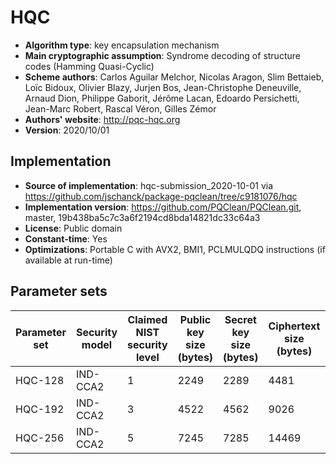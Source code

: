 # HQC

- **Algorithm type**: key encapsulation mechanism
- **Main cryptographic assumption**: Syndrome decoding of structure codes (Hamming Quasi-Cyclic)
- **Scheme authors**: Carlos Aguilar Melchor, Nicolas Aragon, Slim Bettaieb, Loïc Bidoux, Olivier Blazy, Jurjen Bos, Jean-Christophe Deneuville, Arnaud Dion, Philippe Gaborit, Jérôme Lacan, Edoardo Persichetti, Jean-Marc Robert, Rascal Véron, Gilles Zémor
- **Authors' website**: http://pqc-hqc.org
- **Version**: 2020/10/01

## Implementation

- **Source of implementation**: hqc-submission_2020-10-01 via https://github.com/jschanck/package-pqclean/tree/c9181076/hqc
- **Implementation version**: https://github.com/PQClean/PQClean.git, master, 19b438ba5c7c3a6f2194cd8bda14821dc33c64a3
- **License**: Public domain
- **Constant-time**: Yes
- **Optimizations**: Portable C with AVX2, BMI1, PCLMULQDQ instructions (if available at run-time)

## Parameter sets

| Parameter set | Security model | Claimed NIST security level | Public key size (bytes) | Secret key size (bytes) | Ciphertext size (bytes) | Shared secret size (bytes) |
| ------------- | -------------- | --------------------------- | ----------------------- | ----------------------- | ----------------------- | -------------------------- |
| HQC-128       | IND-CCA2       | 1                           | 2249                    | 2289                    | 4481                    | 64                         |
| HQC-192       | IND-CCA2       | 3                           | 4522                    | 4562                    | 9026                    | 64                         |
| HQC-256       | IND-CCA2       | 5                           | 7245                    | 7285                    | 14469                   | 64                         |
